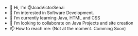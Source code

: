 - 👋 Hi, I’m @JoaoVictorSenai
- 👀 I’m interested in Software Development.
- 🌱 I’m currently learning Java, HTML and CSS
- 💞️ I’m looking to collaborate on Java Projects and site creation
- 📫 How to reach me: (Not at the moment. Comming Soon)

<!---
JoaoVictorSenai/JoaoVictorSenai is a ✨ special ✨ repository because its `README.md` (this file) appears on your GitHub profile.
You can click the Preview link to take a look at your changes.
--->
